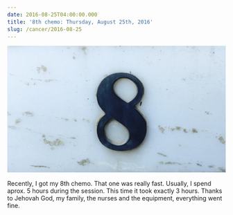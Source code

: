 ```yaml
---
date: 2016-08-25T04:00:00.000
title: '8th chemo: Thursday, August 25th, 2016'
slug: /cancer/2016-08-25
---
```


![](/images/cancer/ocogvupd4X1vsn3evo1.jpg)

Recently, I got my 8th chemo. That one was really fast. Usually, I spend aprox. 5 hours during the session. This time it took exactly 3 hours. Thanks to Jehovah God, my family, the nurses and the equipment, everything went fine.
